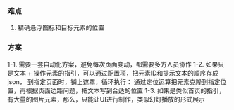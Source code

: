 ### 难点
1. 精确悬浮图标和目标元素的位置

### 方案
1-1. 需要一套自动化方案，避免每次页面变动，都需要多方人员协作
1-2. 如果只是文本 + 操作元素的指引，可以通过配置项，把元素ID和提示文本的顺序存成json，
  到指定页面时，铺上遮罩，循环执行：
    通过定位运算把元素克隆到指定位置，再根据页面边距问题，把文本写到合适的位置
1-3. 如果是类似首页的指引，有大量的图片元素，那么，只能让UI进行制作，类似幻灯播放的形式展示
